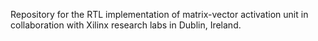 Repository for the RTL implementation of matrix-vector activation unit in collaboration with Xilinx research labs in Dublin, Ireland.

